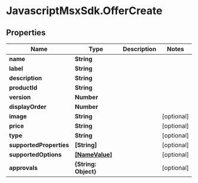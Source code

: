 # JavascriptMsxSdk.OfferCreate

## Properties

Name | Type | Description | Notes
------------ | ------------- | ------------- | -------------
**name** | **String** |  | 
**label** | **String** |  | 
**description** | **String** |  | 
**productId** | **String** |  | 
**version** | **Number** |  | 
**displayOrder** | **Number** |  | 
**image** | **String** |  | [optional] 
**price** | **String** |  | [optional] 
**type** | **String** |  | [optional] 
**supportedProperties** | **[String]** |  | [optional] 
**supportedOptions** | [**[NameValue]**](NameValue.md) |  | [optional] 
**approvals** | **{String: Object}** |  | [optional] 


